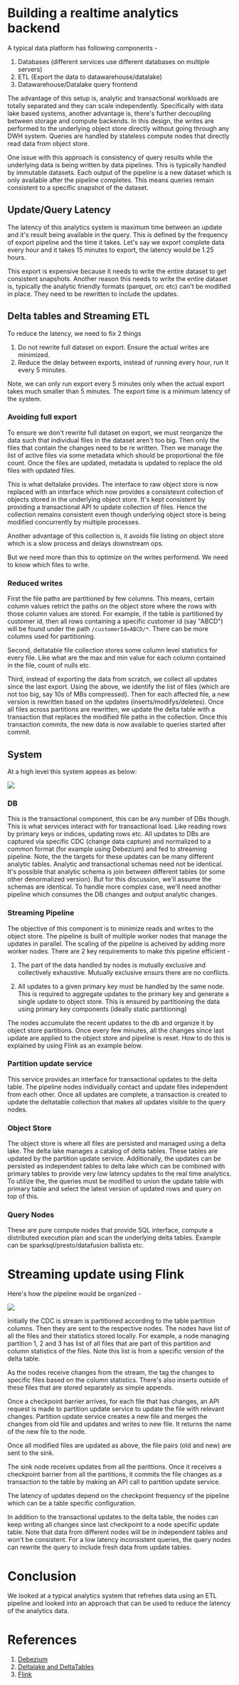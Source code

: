 # Building a realtime analytics backend

A typical data platform has following components -

1. Databases (different services use different databases on multiple servers)
2. ETL (Export the data to datawarehouse/datalake)
3. Datawarehouse/Datalake query frontend

The advantage of this setup is, analytic and transactional workloads are totally separated and they can scale independently. Specifically with data lake based systems, another advantage is, there's further decoupling between storage and compute backends. In this design, the writes are performed to the underlying object store directly without going through any DWH system. Queries are handled by stateless compute nodes that directly read data from object store.

One issue with this approach is consistency of query results while the underlying data is being written by data pipelines. This is typically handled by immutable datasets. Each output of the pipeline is a new dataset which is only available after the pipeline completes. This means queries remain consistent to a specific snapshot of the dataset.

## Update/Query Latency
The latency of this analytics system is maximum time between an update and it's result being available in the query. This is defined by the frequency of export pipeline and the time it takes. Let's say we export complete data every hour and it takes 15 minutes to export, the latency would be 1.25 hours.

This export is expensive because it needs to write the entire dataset to get consistent snapshots. Another reason this needs to write the entire dataset is, typically the analytic friendly formats (parquet, orc etc) can't be modified in place. They need to be rewritten to include the updates.

## Delta tables and Streaming ETL
To reduce the latency, we need to fix 2 things
1. Do not rewrite full dataset on export. Ensure the actual writes are minimized.
2. Reduce the delay between exports, instead of running every hour, run it every 5 minutes.

Note, we can only run export every 5 minutes only when the actual export takes much smaller than 5 minutes. The export time is a minimum latency of the system.

### Avoiding full export
To ensure we don't rewrite full dataset on export, we must reorganize the data such that individual files in the dataset aren't too big. Then only the files that contain the changes need to be re written. Then we manage the list of active files via some metadata which should be proportional the file count. Once the files are updated, metadata is updated to replace the old files with updated files.

This is what deltalake provides. The interface to raw object store is now replaced with an interface which now provides a consistesnt collection of objects stored in the underlying object store. It's kept consistent by providing a transactional API to update collection of files. Hence the collection remains consistent even though underlying object store is being modified concurrently by multiple processes.

Another advantage of this collection is, it avoids file listing on object store which is a slow process and delays downstream ops.

But we need more than this to optimize on the writes performend. We need to know which files to write.

### Reduced writes
First the file paths are partitioned by few columns. This means, certain column values retrict the paths on the object store where the rows with those column values are stored. For example, if the table is partitioned by customer id, then all rows containing a specific customer id (say "ABCD") will be found under the path `/customerId=ABCD/*`. There can be more columns used for partitioning.

Second, deltatable file collection stores some column level statistics for every file. Like what are the max and min value for each column contained in the file, count of nulls etc.

Third, instead of exporting the data from scratch, we collect all updates since the last export. Using the above, we identify the list of files (which are not too big, say 10s of MBs compressed). Then for each affected file, a new version is rewritten based on the updates (inserts/modifys/deletes). Once all files across partitions are rewritten, we update the delta table with a transaction that replaces the modified file paths in the collection. Once this transaction commits, the new data is now available to queries started after commit.

## System
At a high level this system appeas as below:

<img src="https://raw.githubusercontent.com/gopik/storage-reading-list/main/DeltaPartitionUpdate.svg">

### DB
This is the transactional component, this can be any number of DBs though. This is what services interact with for transactional load. Like reading rows by primary keys or indices, updating rows etc. All updates to DBs are captured via specific CDC (change data capture) and normalized to a common format (for example using Debezium) and fed to streaming pipeline. Note, the the targets for these updates can be many different analytic tables. Analytic and transactional schemas need not be identical. It's possible that analytic schema is join between different tables (or some other denormalized version). But for this discussion, we'll assume the schemas are identical. To handle more complex case, we'll need another pipeline which consumes the DB changes and output analytic changes.

### Streaming Pipeline
The objective of this component is to minimize reads and writes to the object store. The pipeline is built of multiple worker nodes that manage the updates in parallel. The scaling of the pipeline is acheived by adding more worker nodes. There are 2 key requirements to make this pipeline efficient -

1. The part of the data handled by nodes is mutually exclusive and collectively exhaustive. Mutually exclusive ensurs there are no conflicts.

2. All updates to a given primary key must be handled by the same node. This is required to aggregate updates to the primary key and generate a single update to object store. This is ensured by partitioning the data using primary key components (ideally static partitioning)

The nodes accumulate the recent updates to the db and organize it by object store partitions. Once every few minutes, all the changes since last update are applied to the object store and pipeline is reset. How to do this is explained by using Flink as an example below.

### Partition update service
This service provides an interface for transactional updates to the delta table. The pipeline nodes individually contact and update files independent from each other. Once all updates are complete, a transaction is created to update the deltatable collection that makes all updates visible to the query nodes.

### Object Store
The object store is where all files are persisted and managed using a delta lake. The delta lake manages a catalog of delta tables. These tables are updated by the partition update service. Additionally, the updates can be persisted as independent tables to delta lake which can be combined with primary tables to provide very low latency updates to the real time analytics. To utilize the, the queries must be modified to union the update table with primary table and select the latest version of updated rows and query on top of this.

### Query Nodes
These are pure compute nodes that provide SQL interface, compute a distributed execution plan and scan the underlying delta tables. Example can be sparksql/presto/datafusion ballista etc.

# Streaming update using Flink

Here's how the pipeline would be organized -

<img src="https://raw.githubusercontent.com/gopik/storage-reading-list/main/FlinkDeltaUpdate.drawio.svg">

Initially the CDC is stream is partitioned according to the table partition columns. Then they are sent to the respective nodes. The nodes have list of all the files and their statistics stored locally. For example, a node managing partition 1, 2 and 3 has list of all files that are part of this partition and column statistics of the files. Note this list is from a specific version of the delta table.

As the nodes receive changes from the stream, the tag the changes to specific files based on the column statistics. There's also inserts outside of these files that are stored separately as simple appends.

Once a checkpoint barrier arrives, for each file that has changes, an API request is made to partition update service to update the file with relevant changes. Partition update service creates a new file and merges the changes from old file and updates and writes to new file. It returns the name of the new file to the node.

Once all modified files are updated as above, the file pairs (old and new) are sent to the sink.

The sink node receives updates from all the parittions. Once it receives a checkpoint barrier from all the partitions, it commits the file changes as a transaction to the table by making an API call to partition update service.

The latency of updates depend on the checkpoint frequency of the pipeline which can be a table specific configuration.

In addition to the transactional updates to the delta table, the nodes can keep writing all changes since last checkpoint to a node specific update table. Note that data from different nodes will be in independent tables and won't be consistent. For a low latency inconsistent queries, the query nodes can rewrite the query to include fresh data from update tables.

# Conclusion

We looked at a typical analytics system that refrehes data using an ETL pipeline and looked into an approach that can be used to reduce the latency of the analytics data.

# References
1. [Debezium](https://github.com/debezium/debezium)
2. [Deltalake and DeltaTables](https://delta.io)
3. [Flink](https://flink.apache.org/)